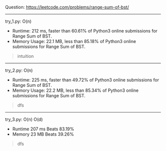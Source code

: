 Question: https://leetcode.com/problems/range-sum-of-bst/

---

try_1.py: O(n)

* Runtime: 212 ms, faster than 60.61% of Python3 online submissions for Range Sum of BST.
* Memory Usage: 22.1 MB, less than 85.18% of Python3 online submissions for Range Sum of BST.

> intuition

---

try_2.py: O(n)

* Runtime: 225 ms, faster than 49.72% of Python3 online submissions for Range Sum of BST.
* Memory Usage: 22.2 MB, less than 85.34% of Python3 online submissions for Range Sum of BST.

> dfs

---

try_3.py: O(n) O(d)

* Runtime 207 ms Beats 83.19%
* Memory 23 MB Beats 39.26%

> dfs